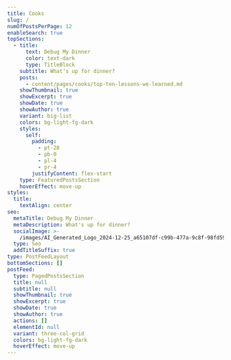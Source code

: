 ```yaml
---
title: Cooks
slug: /
numOfPostsPerPage: 12
enableSearch: true
topSections:
  - title:
      text: Debug My Dinner
      color: text-dark
      type: TitleBlock
    subtitle: What's up for dinner?
    posts:
      - content/pages/cooks/top-ten-lessons-we-learned.md
    showThumbnail: true
    showExcerpt: true
    showDate: true
    showAuthor: true
    variant: big-list
    colors: bg-light-fg-dark
    styles:
      self:
        padding:
          - pt-28
          - pb-0
          - pl-4
          - pr-4
        justifyContent: flex-start
    type: FeaturedPostsSection
    hoverEffect: move-up
styles:
  title:
    textAlign: center
seo:
  metaTitle: Debug My Dinner
  metaDescription: What's up for dinner?
  socialImage: >-
    /images/AI_Generated_Logo_2024-12-25_a65107df-c99b-477a-9c8f-98fd59c7c3b4.jpg
  type: Seo
  addTitleSuffix: true
type: PostFeedLayout
bottomSections: []
postFeed:
  type: PagedPostsSection
  title: null
  subtitle: null
  showThumbnail: true
  showExcerpt: true
  showDate: true
  showAuthor: true
  actions: []
  elementId: null
  variant: three-col-grid
  colors: bg-light-fg-dark
  hoverEffect: move-up
---
```


